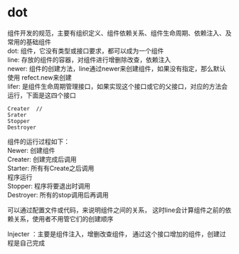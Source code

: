 # dot  
组件开发的规范，主要有组织定义、组件依赖关系、组件生命周期、依赖注入、及常用的基础组件  
dot: 组件，它没有类型或接口要求，都可以成为一个组件  
line: 存放的组件的容器，对组件进行增删除改查，依赖注入  
newer: 组件的创建方法，line通过newer来创建组件，如果没有指定，那么默认使用 refect.new来创建  
lifer: 是组件生命周期管理接口，如果实现这个接口或它的父接口，对应的方法会运行，下面是这四个接口  
```
Creater  // 
Srater
Stopper
Destroyer
```
组件的运行过程如下：  
Newer:  创建组件  
Creater: 创建完成后调用  
Starter: 所有有Create之后调用  
程序运行  
Stopper: 程序将要退出时调用  
Destroyer: 所有的stop调用后再调用  

可以通过配置文件或代码，来说明组件之间的关系， 这时line会计算组件之前的依赖关系，使用者不用管它们的创建顺序  

Injecter ：主要是组件注入，增删改查组件， 通过这个接口增加的组件，创建过程是自己完成  

